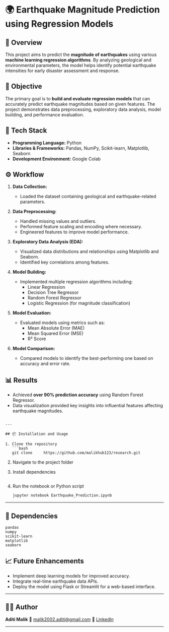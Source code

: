 
# 🌍 Earthquake Magnitude Prediction using Regression Models

## 📖 Overview
This project aims to predict the **magnitude of earthquakes** using various **machine learning regression algorithms**. By analyzing geological and environmental parameters, the model helps identify potential earthquake intensities for early disaster assessment and response.



## 🧠 Objective
The primary goal is to **build and evaluate regression models** that can accurately predict earthquake magnitudes based on given features. The project demonstrates data preprocessing, exploratory data analysis, model building, and performance evaluation.



## 🧩 Tech Stack
- **Programming Language:** Python  
- **Libraries & Frameworks:** Pandas, NumPy, Scikit-learn, Matplotlib, Seaborn  
- **Development Environment:** Google Colab  



## ⚙️ Workflow

1. **Data Collection:**  
   - Loaded the dataset containing geological and earthquake-related parameters.

2. **Data Preprocessing:**  
   - Handled missing values and outliers.  
   - Performed feature scaling and encoding where necessary.  
   - Engineered features to improve model performance.

3. **Exploratory Data Analysis (EDA):**  
   - Visualized data distributions and relationships using Matplotlib and Seaborn.  
   - Identified key correlations among features.

4. **Model Building:**  
   - Implemented multiple regression algorithms including:  
     - Linear Regression  
     - Decision Tree Regressor  
     - Random Forest Regressor  
     - Logistic Regression (for magnitude classification)

5. **Model Evaluation:**  
   - Evaluated models using metrics such as:  
     - Mean Absolute Error (MAE)  
     - Mean Squared Error (MSE)  
     - R² Score  

6. **Model Comparison:**  
   - Compared models to identify the best-performing one based on accuracy and error rate.



## 📊 Results
- Achieved **over 90% prediction accuracy** using Random Forest Regressor.  
- Data visualization provided key insights into influential features affecting earthquake magnitudes.  


````

---

## 📦 Installation and Usage

1. Clone the repository  
   ```bash
   git clone     https://github.com/malikhub123/research.git
````

2. Navigate to the project folder

3. Install dependencies
   ```bash

4. Run the notebook or Python script

   ```bash
   jupyter notebook Earthquake_Prediction.ipynb
   ```

---

## 🧪 Dependencies

```
pandas
numpy
scikit-learn
matplotlib
seaborn
```


## 📈 Future Enhancements

* Implement deep learning models for improved accuracy.
* Integrate real-time earthquake data APIs.
* Deploy the model using Flask or Streamlit for a web-based interface.

---

## 👩‍💻 Author

**Aditi Malik**
📧 [malik2002.aditi@gmail.com](mailto:malik2002.aditi@gmail.com)
🔗 [LinkedIn](https://www.linkedin.com/in/aditi-malik-43880a222/)

---




